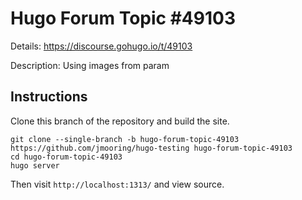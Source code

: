 # Hugo Forum Topic #49103

Details: <https://discourse.gohugo.io/t/49103>

Description: Using images from param

## Instructions

Clone this branch of the repository and build the site.

```text
git clone --single-branch -b hugo-forum-topic-49103 https://github.com/jmooring/hugo-testing hugo-forum-topic-49103
cd hugo-forum-topic-49103
hugo server
```

Then visit `http://localhost:1313/` and view source.
